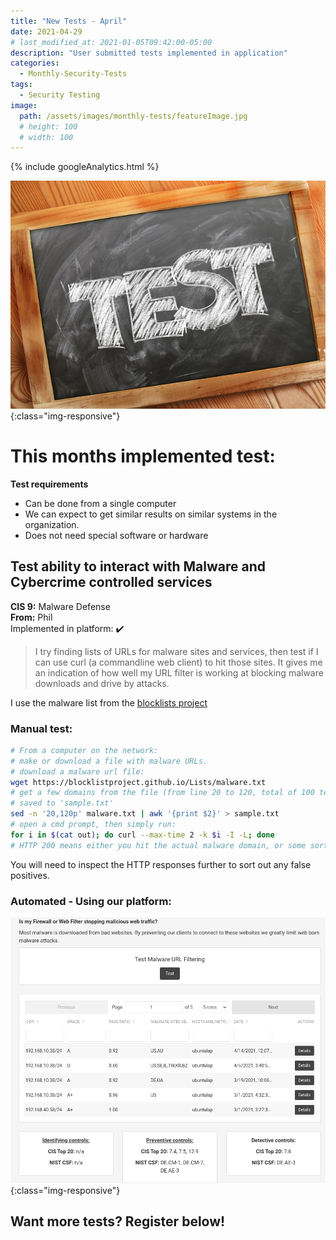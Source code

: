 ```yaml
---
title: "New Tests - April"
date: 2021-04-29
# last_modified_at: 2021-01-05T09:42:00-05:00
description: "User submitted tests implemented in application"
categories:
  - Monthly-Security-Tests
tags:
  - Security Testing
image:
  path: /assets/images/monthly-tests/featureImage.jpg
  # height: 100
  # width: 100
---
```

<!-- Google analytics -->
{% include googleAnalytics.html %}
<!-- leadfeeder analytics -->
<!-- {% include leadfeederAnalytics.html %} -->

![feature image](/assets/images/monthly-tests/featureImage.jpg){:class="img-responsive"}

# This months implemented test:

**Test requirements**
* Can be done from a single computer
* We can expect to get similar results on similar systems in the organization.
* Does not need special software or hardware

## Test ability to interact with Malware and Cybercrime controlled services
**CIS 9:** Malware Defense  
**From:** Phil  
Implemented in platform: :heavy_check_mark:  
>I try finding lists of URLs for malware sites and services, then test if I can use curl (a commandline web client) to hit those sites. It gives me an indication of how well my URL filter is working at blocking malware downloads and drive by attacks.  

I use the malware list from the [blocklists project](https://blocklistproject.github.io/Lists/)
### Manual test:
```bash
# From a computer on the network:
# make or download a file with malware URLs.
# download a malware url file:
wget https://blocklistproject.github.io/Lists/malware.txt
# get a few domains from the file (from line 20 to 120, total of 100 tests),
# saved to 'sample.txt'
sed -n '20,120p' malware.txt | awk '{print $2}' > sample.txt
# open a cmd prompt, then simply run:
for i in $(cat out); do curl --max-time 2 -k $i -I -L; done
# HTTP 200 means either you hit the actual malware domain, or some sort of blackhole.
```
You will need to inspect the HTTP responses further to sort out any false positives.  

### Automated - Using our platform:
![app image](/assets/images/monthly-tests/malicious-website.png){:class="img-responsive"}


## Want more tests? Register below!  

<script charset="utf-8" type="text/javascript" src="//js.hsforms.net/forms/shell.js"></script>
<script>
  hbspt.forms.create({
	portalId: "8898112",
	formId: "2b1cfdb3-6618-4dd8-86e4-4786274c0d38"
});
</script>



[create account]: #want-more-tests-register-below